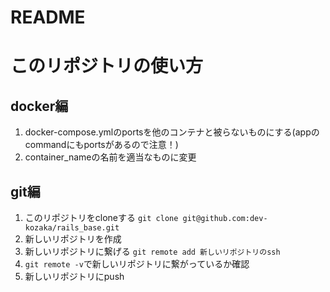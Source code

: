 # README

# このリポジトリの使い方
## docker編
1. docker-compose.ymlのportsを他のコンテナと被らないものにする(appのcommandにもportsがあるので注意！)
2. container_nameの名前を適当なものに変更

## git編
1. このリポジトリをcloneする
 `git clone git@github.com:dev-kozaka/rails_base.git`
2. 新しいリポジトリを作成
3. 新しいリポジトリに繋げる
 `git remote add 新しいリポジトリのssh`
4. `git remote -v`で新しいリポジトリに繋がっているか確認
5. 新しいリポジトリにpush
